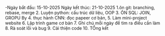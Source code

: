 -Ngày bắt đầu: 15-10-2025
Ngày kết thúc: 21-10-2025
1.ôn git: branching, rebase, merge
2. Luyện python: cấu trúc dữ liệu, OOP
3. ÔN SQL: JOIN, GROPU By
4. thục hành CNN: đọc papeer cơ bản,
5. Làm mini-project website
6. Lập trình game cơ bản
7. Ghi chú mỗi ngày để tìm ra điều cần làm
8. Rà soát lỗi và bug
9. Cải thiện code
10. TỔng kết
